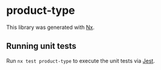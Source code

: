 # product-type

This library was generated with [Nx](https://nx.dev).

## Running unit tests

Run `nx test product-type` to execute the unit tests via [Jest](https://jestjs.io).
